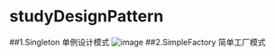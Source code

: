 # studyDesignPattern
##1.Singleton 单例设计模式
![image](https://github.com/zh826256645/studyDesignPattern/cn/zhonghao/singleton/单例设计模式.png)
##2.SimpleFactory 简单工厂模式
